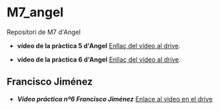 # M7_angel
Repositori de M7 d'Angel


+ **vídeo de la pràctica 5 d'Angel** [Enllaç del vídeo al drive](https://drive.google.com/file/d/1lR009kJcLl-7CC9CwRA5LsWEVfLOwomi/view?usp=drive_link).

+ **vídeo de la pràctica 6 d'Angel** [Enllaç del vídeo al drive](https://drive.google.com/file/d/1yfjPHMD4MYjIADOMY5V1A-xibSSGLvrv/view?usp=drive_link).

## Francisco Jiménez
- ***Video práctica nº6 Francisco Jiménez*** [Enlace al video en el drive](https://drive.google.com/file/d/1HT041b3lSuWU5L7kn2iA8jU5f5sKZzBp/view?usp=sharing)

